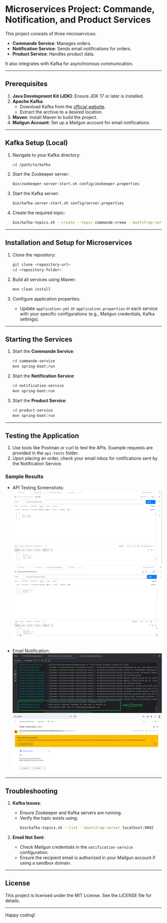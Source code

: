 # Microservices Project: Commande, Notification, and Product Services

This project consists of three microservices:
- **Commande Service**: Manages orders.
- **Notification Service**: Sends email notifications for orders.
- **Product Service**: Handles product data.

It also integrates with Kafka for asynchronous communication.

---

## Prerequisites

1. **Java Development Kit (JDK)**: Ensure JDK 17 or later is installed.
2. **Apache Kafka**:
   - Download Kafka from the [official website](https://kafka.apache.org/downloads).
   - Extract the archive to a desired location.
3. **Maven**: Install Maven to build the project.
4. **Mailgun Account**: Set up a Mailgun account for email notifications.

---

## Kafka Setup (Local)

1. Navigate to your Kafka directory:
   ```bash
   cd /path/to/kafka
   ```

2. Start the Zookeeper server:
   ```bash
   bin/zookeeper-server-start.sh config/zookeeper.properties
   ```

3. Start the Kafka server:
   ```bash
   bin/kafka-server-start.sh config/server.properties
   ```

4. Create the required topic:
   ```bash
   bin/kafka-topics.sh --create --topic commande-creee --bootstrap-server localhost:9092 --partitions 1 --replication-factor 1
   ```

---

## Installation and Setup for Microservices

1. Clone the repository:
   ```bash
   git clone <repository-url>
   cd <repository-folder>
   ```

2. Build all services using Maven:
   ```bash
   mvn clean install
   ```

3. Configure application properties:
   - Update `application.yml` or `application.properties` in each service with your specific configurations (e.g., Mailgun credentials, Kafka settings).

---

## Starting the Services

1. Start the **Commande Service**:
   ```bash
   cd commande-service
   mvn spring-boot:run
   ```

2. Start the **Notification Service**:
   ```bash
   cd notification-service
   mvn spring-boot:run
   ```

3. Start the **Product Service**:
   ```bash
   cd product-service
   mvn spring-boot:run
   ```

---

## Testing the Application

1. Use tools like Postman or curl to test the APIs. Example requests are provided in the `api-tests` folder.
2. Upon placing an order, check your email inbox for notifications sent by the Notification Service.

### Sample Results

- API Testing Screenshots:
  ![API Testing](./screenshots/api-testing-product.png)
  ![API Testing](./screenshots/api-testing-order.png)

- Email Notification:
  ![Email Notification](./screenshots/email-notification-logs.png)
  ![Email Notification](./screenshots/email-notification.png)

---

## Troubleshooting

1. **Kafka Issues**:
   - Ensure Zookeeper and Kafka servers are running.
   - Verify the topic exists using:
     ```bash
     bin/kafka-topics.sh --list --bootstrap-server localhost:9092
     ```

2. **Email Not Sent**:
   - Check Mailgun credentials in the `notification-service` configuration.
   - Ensure the recipient email is authorized in your Mailgun account if using a sandbox domain.

---

## License

This project is licensed under the MIT License. See the LICENSE file for details.

---

Happy coding!
